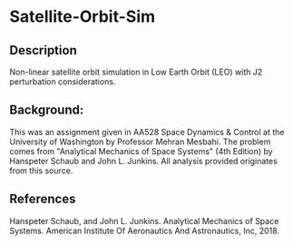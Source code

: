 # Satellite-Orbit-Sim

## Description
Non-linear satellite orbit simulation in Low Earth Orbit (LEO) with J2 perturbation considerations.

## Background: 
This was an assignment given in AA528 Space Dynamics & Control at the University of Washington by Professor Mehran Mesbahi. The problem comes from "Analytical Mechanics of Space Systems" (4th Edition) by Hanspeter Schaub and John L. Junkins. All analysis provided originates from this source.

## References
Hanspeter Schaub, and John L. Junkins. Analytical Mechanics of Space Systems. American Institute Of Aeronautics And Astronautics, Inc, 2018.
